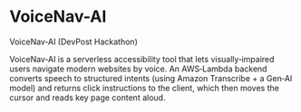 # VoiceNav-AI
VoiceNav‑AI (DevPost Hackathon)

VoiceNav‑AI is a serverless accessibility tool that lets visually‑impaired users navigate modern websites by voice.  An AWS‑Lambda backend converts speech to structured intents (using Amazon Transcribe + a Gen‑AI model) and returns click instructions to the client, which then moves the cursor and reads key page content aloud.